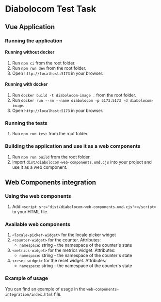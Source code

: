 # Diabolocom Test Task

## Vue Application

### Running the application

#### Running without docker

1. Run `npm ci` from the root folder.
2. Run `npm run dev` from the root folder.
3. Open `http://localhost:5173` in your browser.

#### Running with docker

1. Run `docker build -t diabolocom-image .` from the root folder.
2. Run `docker run --rm --name diabolocom -p 5173:5173 -d diabolocom-image`.
3. Open `http://localhost:5173` in your browser.

### Running the tests

1. Run `npm run test` from the root folder.

### Building the application and use it as a web components

1. Run `npm run build` from the root folder.
2. Import `dist/diabolocom-web-components.umd.cjs` into your project and use it as a web component.

## Web Components integration

### Using the web components

1. Add `<script src="dist/diabolocom-web-components.umd.cjs"></script>` to your HTML file.

### Available web components

1. `<locale-picker-widget>` for the locale picker widget
2. `<counter-widget>` for the counter. Attributes:
   - `namespace`: string - the namespace of the counter's state
3. `<metrics-widget>` for the metrics widget. Attributes:
   - `namespace`: string - the namespace of the counter's state
4. `<reset-widget>` for the reset widget. Attributes:
   - `namespace`: string - the namespace of the counter's state

### Example of usage

You can find an example of usage in the `web-components-integration/index.html` file.
